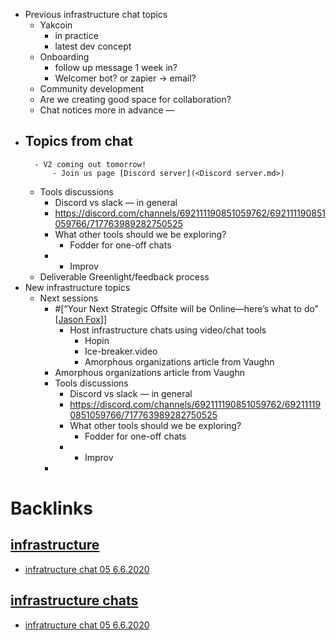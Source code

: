 - Previous infrastructure chat topics
    - Yakcoin 
        - in practice
        - latest dev concept
    - Onboarding
        - follow up message 1 week in? 
        - Welcomer bot? or zapier -> email? 
    - Community development
    - Are we creating good space for collaboration? 
    - Chat notices more in advance —
- Topics from chat
    - 
        - V2 coming out tomorrow!
            - Join us page [Discord server](<Discord server.md>)
    - Tools discussions
        - Discord vs slack — in general 
        - https://discord.com/channels/692111190851059762/692111190851059766/717763989282750525
        - What other tools should we be exploring? 
            - Fodder for one-off chats 
        - 
            - Improv
    - Deliverable Greenlight/feedback process
- New infrastructure topics
    - Next sessions
        - #[“Your Next Strategic Offsite will be Online—here’s what to do” [[Jason Fox](<“Your Next Strategic Offsite will be Online—here’s what to do” [[Jason Fox.md>)]] 
            - Host infrastructure chats using video/chat tools 
                - Hopin
                - Ice-breaker.video 
                - Amorphous organizations article from Vaughn
        - Amorphous organizations article from Vaughn
        - Tools discussions
            - Discord vs slack — in general 
            - https://discord.com/channels/692111190851059762/692111190851059766/717763989282750525
            - What other tools should we be exploring? 
                - Fodder for one-off chats 
            - 
                - Improv
        - 

# Backlinks
## [infrastructure](<infrastructure.md>)
- [infratructure chat 05 6.6.2020](<infratructure chat 05 6.6.2020.md>)

## [infrastructure chats](<infrastructure chats.md>)
- [infratructure chat 05 6.6.2020](<infratructure chat 05 6.6.2020.md>)

